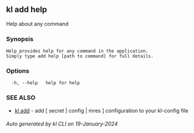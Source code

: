 ## kl add help

Help about any command

### Synopsis

```
Help provides help for any command in the application.
Simply type add help [path to command] for full details.
```

### Options

```
  -h, --help   help for help
```

### SEE ALSO

* [kl add](kl_add.md)  - add [ secret | config | mres ] configuration to your kl-config file

###### Auto generated by kl CLI on 19-January-2024
